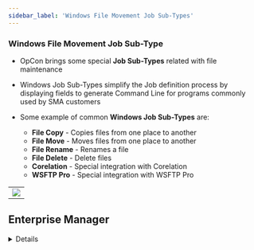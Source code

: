 ```yaml
---
sidebar_label: 'Windows File Movement Job Sub-Types'
---
```


### Windows File Movement Job Sub-Type

* OpCon brings some special **Job Sub-Types** related with file maintenance
* Windows Job Sub-Types simplify the Job definition process by displaying fields to generate Command Line for programs commonly used by SMA customers

* Some example of common **Windows Job Sub-Types** are:
	* **File Copy** -  Copies files from one place to another
	* **File Move** - Moves files from one place to another
	* **File Rename** - Renames a file
	* **File Delete** - Delete files
	* **Corelation** - Special integration with Corelation
  * **WSFTP Pro** - Special integration with WSFTP Pro


||
|---|
|![](../static/imgbasic/Job_Subtypes_SM.png)|

## Enterprise Manager

<details>

||
|---|
|![](../static/imgbasic/436.png)|

</details>